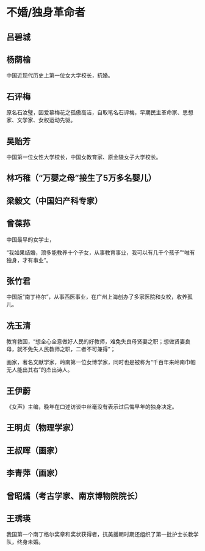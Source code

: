 # 不婚/独身革命者

## 吕碧城

## 杨荫榆

中国近现代历史上第一位女大学校长，抗婚。

## 石评梅

原名石汝璧，因爱慕梅花之孤傲高洁，自取笔名石评梅，早期民主革命家、思想家、文学家、女权运动先驱。

## 吴贻芳

中国第一位女性大学校长，中国女教育家、原金陵女子大学校长。

## 林巧稚（“万婴之母”接生了5万多名婴儿）

## 梁毅文（中国妇产科专家）

## 曾葆荪

中国最早的女学士，

“我如果结婚，顶多能教养十个子女，从事教育事业，我可以有几千个孩子”“唯有独身，才有事业”。

## 张竹君

中国版“南丁格尔”，从事西医事业，在广州上海创办了多家医院和女校，收养孤儿。

## 冼玉清

教育救国，“想全心全意做好人民的好教师，难免失良母贤妻之职；想做贤妻良母，就不免失人民教师之职，二者不可兼得”；

画家，著名文献学家，岭南第一位女博学家，同时也是被称为“千百年来岭南巾帼无人能出其右”的杰出诗人。

## 王伊蔚

《女声》主编，晚年在口述访谈中丝毫没有表示过后悔早年的独身决定。

## 王明贞（物理学家）

## 王叔晖（画家）

## 李青萍（画家）

## 曾昭燏（考古学家、南京博物院院长）

## 王琇瑛

我国第一个南丁格尔奖章和奖状获得者，抗美援朝时期还组织了第一批护士长教学队，终身未婚。
